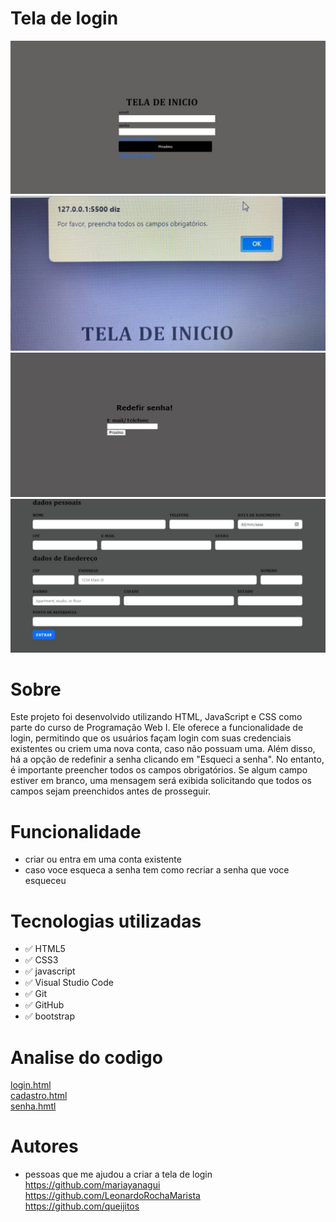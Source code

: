 # Tela de login
![teladelogin](print.jpeg)
![teladelogin](print2.jpg)
![teladelogin](SENHA.jpeg)
![teladelogin](cadastro.jpeg)
# Sobre
Este projeto foi desenvolvido utilizando HTML, JavaScript e CSS como parte do curso de Programação Web I. Ele oferece a funcionalidade de login, permitindo que os usuários façam login com suas credenciais existentes ou criem uma nova conta, caso não possuam uma. Além disso, há a opção de redefinir a senha clicando em "Esqueci a senha".
No entanto, é importante preencher todos os campos obrigatórios. Se algum campo estiver em branco, uma mensagem será exibida solicitando que todos os campos sejam preenchidos antes de prosseguir.

# Funcionalidade  
* criar ou entra em uma conta existente
* caso voce esqueca a senha tem como recriar a senha que voce esqueceu
# Tecnologias utilizadas
* ✅  HTML5
* ✅  CSS3
* ✅  javascript
* ✅  Visual Studio Code 
* ✅  Git 
* ✅  GitHub
* ✅  bootstrap

 # Analise do codigo 
[login.html](/login.html)<br>
[cadastro.html](/cadastro.html)<br>
[senha.hmtl](/senha.html)
 # Autores
 * pessoas que me ajudou a criar a tela de login
<https://github.com/mariayanagui><br>
<https://github.com/LeonardoRochaMarista><br> 
<https://github.com/queijitos><br> 
